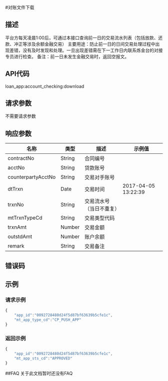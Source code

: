 #对账文件下载
## 描述
平台方每天凌晨1:00后，可通过本接口查询前一日的交易流水列表（包括放款、还款、冲正等涉及余额金融交易）
主要用途：防止前一日的日间交易处理过程中出现差错，没有及时发现和处理。一旦出现差错需在下一工作日内联系炼金台的对接专员进行检查。
备注：前一日未发生金融交易时，返回空报文。

## API代码
loan\_app:account\_checking:download


## 请求参数
不需要请求参数

## 响应参数
| 名称 | 类型 | 描述 |示例值 |
| --- | --- | --- | --- |
| contractNo | String |  合同编号 |  |
| acctNo | String |  贷款账号 |  |
| counterpartyAcctNo | String |  交易对手账号 |  |
| dtTrxn | Date | 交易时间 | 2017-04-05 13:22:39 |
| trxnNo | String | 交易流水号（当日不重复） | |  
| mtTrxnTypeCd | String | 交易类型代码 | |  
| trxnAmt | Number | 交易金额 | |  
| outstdAmt | Number | 账户余额 | |  
| remark | String | 交易备注 | |  

## 错误码

## 示例
### 请求示例
```javascript
{
    "app_id":"0092728480d24f5d87bf63639b5cfe1c",
    "mt_app_type_cd":"CP_PUSH_APP"
}
```
### 返回示例
```javascript
{
    "app_id":"0092728480d24f5d87bf63639b5cfe1c",
    "mt_app_sts_cd":"APPROVED"
}
```
##FAQ
关于此文档暂时还没有FAQ